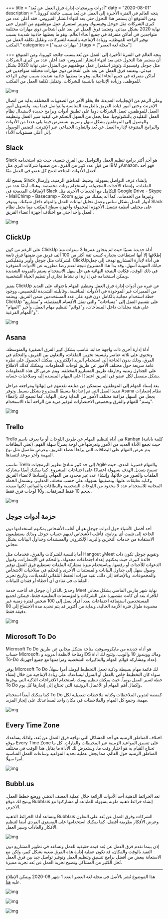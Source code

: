 +++
title = "أدوات وبرمجيات إدارة فرق العمل عن بُعد"
date = "2020-08-01"
description = "يتجه العالم في الفترة الأخيرة إلى العمل عن بُعد بسبب جائحة كورونا، ومن المتوقع أن يستمر هذا التحول حتى بعد انتهاء انتشار الفيروس، فقد أعلن عدد من كبرى الشركات مثل جوجل وفيسبوك وتويتر استمرار عمل موظفيهم من المنزل حتى نهاية 2020 بشكل مبدئي. وتعتمد فرق العمل عن بعد على أشخاص ذوي مهارات مختلفة متواجدين في أماكن متفرقة في جميع أنحاء العالم، وهو ما يعطيها جاذبية شديدة بسبب توفير الراحة للموظف، وزيادة الإنتاجية بالنسبة للشركات، وتقليل تكلفة العمل من المكتب."
categories = ["مهارات تقنية",]
tags = ["مجلة لغة العصر"]

+++
يتجه العالم في الفترة الأخيرة إلى العمل عن بُعد بسبب جائحة كورونا، ومن المتوقع أن يستمر هذا التحول حتى بعد انتهاء انتشار الفيروس، فقد أعلن عدد من كبرى الشركات مثل جوجل وفيسبوك وتويتر استمرار عمل موظفيهم من المنزل حتى نهاية 2020 بشكل مبدئي. وتعتمد فرق العمل عن بعد على أشخاص ذوي مهارات مختلفة متواجدين في أماكن متفرقة في جميع أنحاء العالم، وهو ما يعطيها جاذبية شديدة بسبب توفير الراحة للموظف، وزيادة الإنتاجية بالنسبة للشركات، وتقليل تكلفة العمل من المكتب.

![img](thumbnail-0.jpg)

وعلى الرغم من الإيجابيات العديدة، فلا يخلو الأمر من الصعوبات المختلفة بداية من اتصال الإنترنت وحتى أمور قيادة الفريق بالطريقة المناسبة والتواصل فيما بينه. ولتسهيل أمور العمل للموظفين، تعمل الشركات دوما على تطبيق أدوات وبرامج جديدة لاستبدال نظام العمل التقليدي بالتكنولوجيا، مما يجعل من السهل التحكم في كيفية سير العمل وتنظيمه والوصول إلى الموظفين بشكل سهل وسريع. نستعرض فيما يلي عددا من الأدوات والبرامج المتنوعة لإدارة العمل عن بُعد والتعاون الجماعي عبر الإنترنت، لتضمن الوصول إلى أعلى مستويات الأداء.

## Slack

Slack هو أحد أكثر برامج تنظيم العمل والتواصل بين الفرق شعبية، حيث يتم استخدامه من قبل عدد كبير من الفرق، من ضمنها شركات كبري مثل IBM وAmazon، فهو أحد أفضل الأدوات المتاحة لدمج كل عضو في العمل معًا.

يسمح لك Slack بإنشاء غرف التواصل بسهولة، وضبط المناطق الزمنية، وإرسال الملفات، وإنشاء الأحداث المجدولة، واستخدام بوتات مخصصة. وهناك أيضًا عدد من الإضافات المدمجة في Slack للتكامل مع الخدمات الأخرى مثل Google Drive - Skype - MailChimp - Basecamp - Zoom وغيرها من الخدمات. كما أنه يمكنك من توزيع أدوار العمل بشكل سلس وعمل تحليل لبيانات العمل والمهام داخل شبكتك. ويتوفر Slack على مختلف أنظمة تشغيل الأجهزة المحمولة وأجهزة سطح المكتب مما يجعل نظام العمل واحدا حتى مع اختلاف أجهزة أعضاء الفريق.

![img](images/Slack.png)

## ClickUp

على الرغم من كون ClickUp أداة جديدة نسبيًا حيث لم يتجاوز عمرها 3 سنوات منذ إطلاقها إلا أنها استطاعت بجداره كسب ثقة أكثر من 100 ألف فريق من ضمنها فرق تابعة لشركات مثل جوجل وأوبر ونتفليكس.  ClickUpهي أداة لإدارة المشاريع تهدف إلى جعل حياتك المهنية أسهل، وقد بدأ هذا المشروع نتيجة لعدم رضا مطوريه عن الأدوات المتوفرة في ذلك الوقت، فكانت النتيجة النهائية هي حل سهل الاستخدام يستم بالمرونة الشديدة ويمكن استخدامه في إدارة أي نشاط تجاري أو تنظيم الحياة الشخصية.

يتميز ClickUp عن غيره من أدوات إدارة فرق العمل وتنظيم المهام باحتوائه على العديد من المميزات غير الموجودة في الأدوات المنافسة، وقابليته الشديدة للتخصيص، ووجود خطة استخدام مجانية بالكامل دون قيود على عدد المستخدمين ضمن الفريق. ويعتمد ClickUp على تقسيم العمل إلى "مساحات" والتي تمثل الأقسام المنفصلة، و"مشاريع" على هيئة مجلدات داخل المساحات، و"قوائم" لتنظيم مهام العمل، وأخير "المهام" و"المهام الفرعية".

![img](images/clickup.png)

## Asana

أداة إدارة أخرى ذات واجهة جذابة، تناسب بشكل كبير الفرق الصغيرة والمتوسطة. وتحتوي على ثلاثة عناصر رئيسية: تخزين الملفات، والتعاون بين الفريق، والتحكم في الفرق، وذلك بدون الحاجة إلى استخدام البريد الإلكتروني. يمكنك الحصول على نظرة عامة سريعة حول مختلف الأمور عن طريق لوحات المعلومات، ويمكنك كذلك الاطلاع على الجداول زمنية وخارطة طريق المشاريع المختلفة. ويتم عرض كل هذه المعلومات بشكل منفصل لكل عضو في الفريق اعتمادًا على المهام المسندة إليه وصلاحيات حسابه. 

بعد إسناد المهام إلى الموظفين، ستتمكن من متابعة تقدمهم في إنهائها ومراجعة مراحل تنقيذ العمل التي تم إعدادها مسبقًا للمشروع بشكل بسيط. وتوفر Asana نظام إشعارات يجعل من السهل مراقبة مختلف الأمور من البداية وحتى النهاية، كما تسمح لك بإعطاء "وسم" للمهام والفرق وتخصيص الاختصارات لتوفير مزيد من الراحة أثناء الاستخدام. 

![img](images/Asana.png) 

## Trello

Trello هي أداة لتنظيم المهام عن طريق اللوحات أو ما يعرف باسم Kanban (كلمة يابانية تعني البطاقات) حيث تجمع الأداة العديد من الأمور وتعرضها في لوحة بصريًا سهلة الفهم. يتم عرض المهام على البطاقات التي يراها أعضاء الفريق، وعرض تفاصيل مثل نوع المهمة وآخر موعد لتنفيذها.

تناسب Trello إلى حد كبير مبادئ تطوير البرمجيات Agile والمهام قصيرة المدى، حيث تسمح بتعديل الهدف بسهولة اعتمادًا على احتياجات المشروع. كما يمكنك أيضًا مشاركة الملفات والصور من خلالها، وإنشاء عدد غير محدود من المهام، وإسنادها لأعضاء الفريق وكتابة تعليقات عليها، وتصفيتها بسهولة على حسب مختلف المعايير. وتشتمل الخطة المجانية للاستخدام عدد لا محدود من اللوحات الشخصية والبطاقات والقوائم، لكنها مقيدة بحجم 10 فقط للمرفقات، و10 لوحات فرق فقط.

![img](images/Trello.jpg)

## حزمة أدوات جوجل

أحد أفضل الأشياء حول أدوات جوجل هو أن أغلب الأشخاص يمكنهم استخدامها دون الحاجة إلى تثبيت أي برنامج، فأغلب الأشخاص لديهم حساب جوجل وبذلك يستطيعون الاستفادة من خدمات التخزين والبريد الإلكتروني والمستندات وجداول البيانات بشكل مجاني.

أما بالنسبة للشركات والفرق، فخدمات مثل Hangout وMeet وتقويم جوجل تكون ذات فائدة كبيرة، حيث يمكنهم إعداد اجتماعات مجدولة، والتحكم في الإشعارات، وقبول الدعوات للأحداث أو رفضها. وباستخدام ميزة مشاركة الملفات تستطيع فرق العمل توفير وصول سهل إلى جداول البيانات والمستندات الأخرى والتحكم في صلاحيات الأشخاص والمجموعات. وبالإضافة إلى ذلك، تفيد ميزات الحفظ التلقائي للتعديلات، وتاريخ تحرير الملفات في تفادي أي أخطاء أو فقدان للبيانات.

وجديرٌ بالذكر أن جوجل قد أتاحت خدمة Meet نهاية شهر مارس الماضي بشكل مجاني للأفراد بعد أن كانت مقصورة على الشركات والمؤسسات التعليمية فقط، فيمكن لجميع المستخدمين استضافة اجتماعات بعدد أفراد يصل إلى 100 شخص لفترة زمنية غير محدودة طوال فترة الأزمة الحالية، وبداية من أكتوبر قد يتم تحديد مدة الاجتماع إلى 60 دقيقة فقط. 

![img](images/google.jpg)

## Microsoft To Do

Microsoft To Do هو أداة جديدة من مايكروسوفت متاحة بشكل مجاني عن طريق حساب Microsoft، ومتاحة لأنظمة أندرويد وiOS وماك وويندوز 10 والويب. وتتيح لك أداة To-Do إعداد ومشاركة قوائم المهام والتذكيرات الشخصية ومزامنتها مع جميع أجهزتك.

يوفر Microsoft To Do لك قائمة مهام بسيطة وذكية تجعل التخطيط ليومك أمرا سهلاً، سواء كان التخطيط خاص بالعمل أو المنزل ليساعدك على زيادة الإنتاجية من خلال إنشاء خطة لسير العمل يومياً. حيث يمكنك تنظيم يومك باستخدام الاقتراحات الذكية التي يوفرها To Do وإكمال أهم المهام أو الأعمال الروتينية التي تحتاج إلى إنجازها كل يوم.

كما يمكنك أيضاً استخدام To Do كمنصة لتدوين الملاحظات وكتابة ملاحظات تفصيلية لكل مهمة، وجمع كل المهام والملاحظات في مكان واحد لمساعدتك على إنجاز المزيد.

![img](images/todo.png)

## Every Time Zone

اختلاف المناطق الزمنية هو أحد المشاكل التي تواجه فرق العمل عن بُعد، ولذلك يساعدك موقع Every Time Zone على تنسيق المواعيد الزمنية عبر المحيطات والقارات. كل ما تحتاج القيام به هو اختيار وقت ما، وستعرض لك الأداة ما يقابل هذا الوقت في مختلف المناطق الزمنية حول العالم، مما يجعل عملية تحديد المواعيد وساعات العمل المناسبة أمرا سهلًا.

![img](images/EveryTimeZone.png)

## Bubbl.us

تعد الخرائط الذهنية أحد الأدوات الرائعة خلال عملية العصف الذهني ووضع خطط العمل. ويتيح لك موقع Bubbl.us إنشاء خرائط ذهنية ملونة بسهولة للطباعة أو مشاركتها مع الآخرين.

وتساعد أداة الخرائط الذهنية Bubbl.us الشركات وفرق العمل عن بُعد على التعاون وعرض الأفكار بطريقة أفضل، كما يمكنك استخدامها على المستوي الفردي أيضا لتنظيم الأفكار والعادات وسير العمل.

![img](images/Bubblus.png)

 

إذن بينما تقدم فرق العمل عن بُعد قيمة حقيقية للعمل وتساعد في تطوير المشاريع دون التقيد بالوقت والمكان، قد تكون عملية إدارة هذه الفرق صعبة بشكل كبير، ولكن مع الاستعانة ببعض من أفضل برامج تنسيق وتنظيم العمل وتوفير تواصل جيد بين فرق العمل تُحل الكثير من المشاكل وتصبح تجربة العمل عن بُعد تجربة مميزة.

---

هذا الموضوع نُشر باﻷصل في مجلة لغة العصر العدد 1 شهر 08-2020 ويمكن الإطلاع عليه [هنا](https://drive.google.com/file/d/10tAU76dFU8hIfXHKyQeq8N1MG8B8RAXq/view?usp=sharing).

![img](images/236-2.png)

![img](images/236-3.png)

![img](images/236-4.png)
